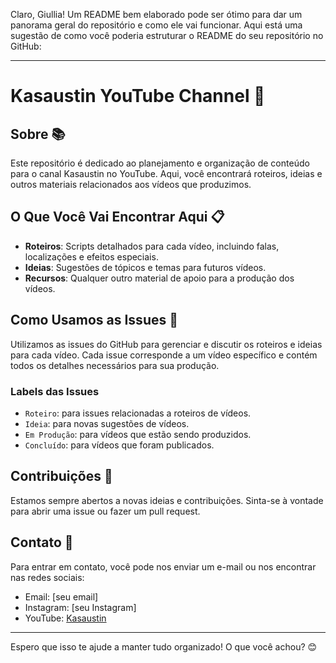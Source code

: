 Claro, Giullia! Um README bem elaborado pode ser ótimo para dar um panorama geral do repositório e como ele vai funcionar. Aqui está uma sugestão de como você poderia estruturar o README do seu repositório no GitHub:

---

# Kasaustin YouTube Channel 🎥

## Sobre 📚
Este repositório é dedicado ao planejamento e organização de conteúdo para o canal Kasaustin no YouTube. Aqui, você encontrará roteiros, ideias e outros materiais relacionados aos vídeos que produzimos.

## O Que Você Vai Encontrar Aqui 📋
- **Roteiros**: Scripts detalhados para cada vídeo, incluindo falas, localizações e efeitos especiais.
- **Ideias**: Sugestões de tópicos e temas para futuros vídeos.
- **Recursos**: Qualquer outro material de apoio para a produção dos vídeos.

## Como Usamos as Issues 🔗
Utilizamos as issues do GitHub para gerenciar e discutir os roteiros e ideias para cada vídeo. Cada issue corresponde a um vídeo específico e contém todos os detalhes necessários para sua produção.

### Labels das Issues
- `Roteiro`: para issues relacionadas a roteiros de vídeos.
- `Ideia`: para novas sugestões de vídeos.
- `Em Produção`: para vídeos que estão sendo produzidos.
- `Concluído`: para vídeos que foram publicados.

## Contribuições 🤝
Estamos sempre abertos a novas ideias e contribuições. Sinta-se à vontade para abrir uma issue ou fazer um pull request.

## Contato 📧
Para entrar em contato, você pode nos enviar um e-mail ou nos encontrar nas redes sociais:
- Email: [seu email]
- Instagram: [seu Instagram]
- YouTube: [Kasaustin](https://www.youtube.com/kasaustin)

---

Espero que isso te ajude a manter tudo organizado! O que você achou? 😊
